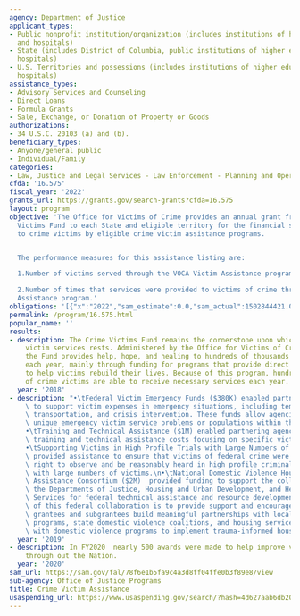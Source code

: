 ```yaml
---
agency: Department of Justice
applicant_types:
- Public nonprofit institution/organization (includes institutions of higher education
  and hospitals)
- State (includes District of Columbia, public institutions of higher education and
  hospitals)
- U.S. Territories and possessions (includes institutions of higher education and
  hospitals)
assistance_types:
- Advisory Services and Counseling
- Direct Loans
- Formula Grants
- Sale, Exchange, or Donation of Property or Goods
authorizations:
- 34 U.S.C. 20103 (a) and (b).
beneficiary_types:
- Anyone/general public
- Individual/Family
categories:
- Law, Justice and Legal Services - Law Enforcement - Planning and Operations
cfda: '16.575'
fiscal_year: '2022'
grants_url: https://grants.gov/search-grants?cfda=16.575
layout: program
objective: 'The Office for Victims of Crime provides an annual grant from the Crime
  Victims Fund to each State and eligible territory for the financial support of services
  to crime victims by eligible crime victim assistance programs.


  The performance measures for this assistance listing are:

  1.Number of victims served through the VOCA Victim Assistance program

  2.Number of times that services were provided to victims of crime through the Victim
  Assistance program.'
obligations: '[{"x":"2022","sam_estimate":0.0,"sam_actual":1502844421.0,"usa_spending_actual":1326598773.39},{"x":"2023","sam_estimate":0.0,"sam_actual":0.0,"usa_spending_actual":1336393186.22},{"x":"2024","sam_estimate":0.0,"sam_actual":0.0,"usa_spending_actual":-6572724.92}]'
permalink: /program/16.575.html
popular_name: ''
results:
- description: The Crime Victims Fund remains the cornerstone upon which support for
    victim services rests. Administered by the Office for Victims of Crime (OVC),
    the Fund provides help, hope, and healing to hundreds of thousands of crime victims
    each year, mainly through funding for programs that provide direct assistance
    to help victims rebuild their lives. Because of this program, hundreds of thousands
    of crime victims are able to receive necessary services each year.
  year: '2018'
- description: "•\tFederal Victim Emergency Funds ($380K) enabled partnering agencies\
    \ to support victim expenses in emergency situations, including temporary shelter,\
    \ transportation, and crisis intervention. These funds allow agencies to address\
    \ unique emergency victim service problems or populations within their jurisdictions.\n\
    •\tTraining and Technical Assistance ($1M) enabled partnering agencies to support\
    \ training and technical assistance costs focusing on specific victimization issues.\n\
    •\tSupporting Victims in High Profile Trials with Large Numbers of Victims ($250K)\
    \ provided assistance to ensure that victims of federal crime were afforded their\
    \ right to observe and be reasonably heard in high profile criminal justice proceedings\
    \ with large numbers of victims.\n•\tNational Domestic Violence Housing Technical\
    \ Assistance Consortium ($2M)  provided funding to support the collaboration with\
    \ the Departments of Justice, Housing and Urban Development, and Health and Human\
    \ Services for federal technical assistance and resource development. The purpose\
    \ of this federal collaboration is to provide support and encouragement to help\
    \ grantees and subgrantees build meaningful partnerships with local domestic violence\
    \ programs, state domestic violence coalitions, and housing service providers\
    \ with domestic violence programs to implement trauma-informed housing programming."
  year: '2019'
- description: In FY2020  nearly 500 awards were made to help improve victim services
    through out the Nation.
  year: '2020'
sam_url: https://sam.gov/fal/78f6e1b5fa9c4a3d8ff04ffe0b3f89e8/view
sub-agency: Office of Justice Programs
title: Crime Victim Assistance
usaspending_url: https://www.usaspending.gov/search/?hash=4d627aab6db200272e57d8109bb06465
---
```

